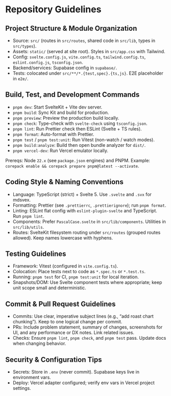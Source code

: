 # Repository Guidelines

## Project Structure & Module Organization

- Source: `src/` (routes in `src/routes`, shared code in `src/lib`, types in `src/types`).
- Assets: `static/` (served at site root). Styles in `src/app.css` with Tailwind.
- Config: `svelte.config.js`, `vite.config.ts`, `tailwind.config.ts`, `eslint.config.js`, `tsconfig.json`.
- Backend/services: Supabase config in `supabase/`.
- Tests: colocated under `src/**/*.{test,spec}.{ts,js}`. E2E placeholder in `e2e/`.

## Build, Test, and Development Commands

- `pnpm dev`: Start SvelteKit + Vite dev server.
- `pnpm build`: Sync Kit and build for production.
- `pnpm preview`: Preview the production build locally.
- `pnpm check`: Type-check with `svelte-check` using `tsconfig.json`.
- `pnpm lint`: Run Prettier check then ESLint (Svelte + TS rules).
- `pnpm format`: Auto-format with Prettier.
- `pnpm test` / `pnpm test:unit`: Run Vitest (non-watch / watch modes).
- `pnpm build:analyze`: Build then open bundle analyzer for `dist/`.
- `pnpm vercel-dev`: Run Vercel emulator locally.

Prereqs: Node `22.x` (see `package.json` engines) and PNPM. Example: `corepack enable && corepack prepare pnpm@latest --activate`.

## Coding Style & Naming Conventions

- Language: TypeScript (strict) + Svelte 5. Use `.svelte` and `.svx` for mdsvex.
- Formatting: Prettier (see `.prettierrc`, `.prettierignore`); run `pnpm format`.
- Linting: ESLint flat config with `eslint-plugin-svelte` and TypeScript. Run `pnpm lint`.
- Components: Prefer `PascalCase.svelte` in `src/lib/components`. Utilities in `src/lib/utils`.
- Routes: SvelteKit filesystem routing under `src/routes` (grouped routes allowed). Keep names lowercase with hyphens.

## Testing Guidelines

- Framework: Vitest (configured in `vite.config.ts`).
- Colocation: Place tests next to code as `*.spec.ts` or `*.test.ts`.
- Running: `pnpm test` for CI, `pnpm test:unit` for local iteration.
- Snapshots/DOM: Use Svelte component tests where appropriate; keep unit scope small and deterministic.

## Commit & Pull Request Guidelines

- Commits: Use clear, imperative subject lines (e.g., “add roast chart chunking”). Keep to one logical change per commit.
- PRs: Include problem statement, summary of changes, screenshots for UI, and any performance or DX notes. Link related issues.
- Checks: Ensure `pnpm lint`, `pnpm check`, and `pnpm test` pass. Update docs when changing behavior.

## Security & Configuration Tips

- Secrets: Store in `.env` (never commit). Supabase keys live in environment vars.
- Deploy: Vercel adapter configured; verify env vars in Vercel project settings.
